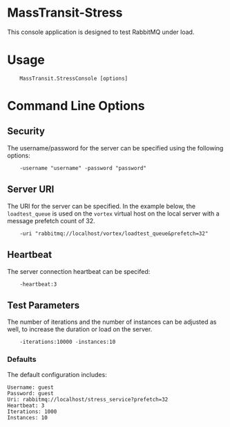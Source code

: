 # MassTransit-Stress

This console application is designed to test RabbitMQ under load. 

# Usage

```
	MassTransit.StressConsole [options]
```

# Command Line Options


## Security

The username/password for the server can be specified using the following options:

```
	-username "username" -password "password"
```

## Server URI

The URI for the server can be specified. In the example below, the ```loadtest_queue``` is used on the ```vortex``` 
virtual host on the local server with a message prefetch count of 32.


```
	-uri "rabbitmq://localhost/vortex/loadtest_queue&prefetch=32"
```

## Heartbeat

The server connection heartbeat can be specifed:

```
	-heartbeat:3
```

## Test Parameters

The number of iterations and the number of instances can be adjusted as well, to increase the duration or load on the server.

```
	-iterations:10000 -instances:10
```

### Defaults

The default configuration includes:

	Username: guest
	Password: guest
	Uri: rabbitmq://localhost/stress_service?prefetch=32
	Heartbeat: 3
	Iterations: 1000
	Instances: 10


